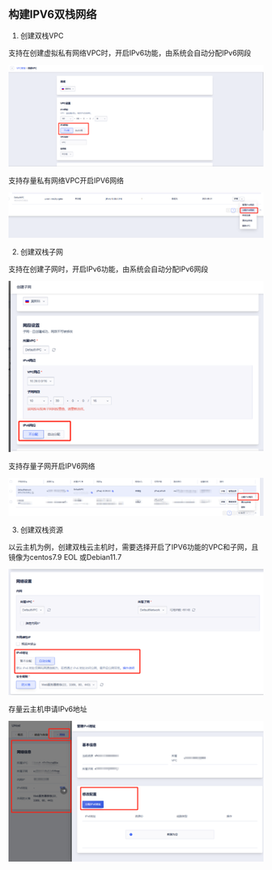 ## 构建IPV6双栈网络

1. 创建双栈VPC

支持在创建虚拟私有网络VPC时，开启IPv6功能，由系统会自动分配IPv6网段

![img](/images/391e81fa-7738-4f20-98af-d559280999ae.png)

支持存量私有网络VPC开启IPV6网络

![img](/images/cf80b4c7-7a64-4cc0-a03f-bc0b80c439bd.png)

2. 创建双栈子网

支持在创建子网时，开启IPv6功能，由系统会自动分配IPv6网段

![img](/images/bd20d62a-a051-432d-b23f-e54addacab04.png)

支持存量子网开启IPV6网络

![img](/images/249526ad-8bfa-42cc-a81f-931b6aebd356.png)

3. 创建双栈资源

以云主机为例，创建双栈云主机时，需要选择开启了IPV6功能的VPC和子网，且镜像为centos7.9 EOL 或Debian11.7

![img](/images/814cf098-1a3c-44b7-b913-2a33aaa81397.png)

存量云主机申请IPv6地址

![img](/images/e80bf293-7812-401b-9a7d-21d9b72fb89a.png)